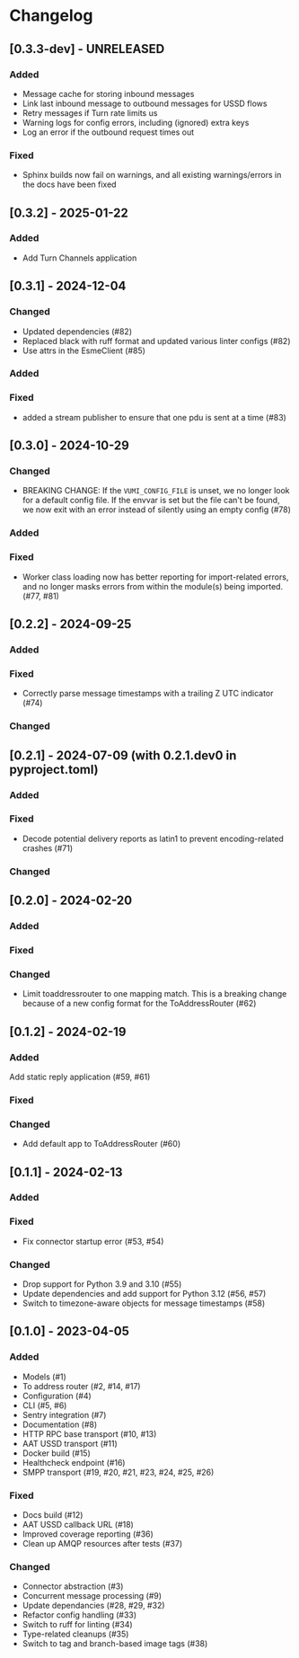 # Changelog

## [0.3.3-dev] - UNRELEASED
### Added
- Message cache for storing inbound messages
- Link last inbound message to outbound messages for USSD flows
- Retry messages if Turn rate limits us
- Warning logs for config errors, including (ignored) extra keys
- Log an error if the outbound request times out

### Fixed
- Sphinx builds now fail on warnings, and all existing warnings/errors in the docs have been fixed

## [0.3.2] - 2025-01-22
### Added
- Add Turn Channels application


## [0.3.1] - 2024-12-04

### Changed
- Updated dependencies (#82)
- Replaced black with ruff format and updated various linter configs (#82)
- Use attrs in the EsmeClient  (#85)

### Added

### Fixed
- added a stream publisher to ensure that one pdu is sent at a time (#83)

## [0.3.0] - 2024-10-29

### Changed
- BREAKING CHANGE: If the `VUMI_CONFIG_FILE` is unset, we no longer look for a default config file. If the envvar is set but the file can't be found, we now exit with an error instead of silently using an empty config (#78)

### Added

### Fixed
- Worker class loading now has better reporting for import-related errors, and no longer masks errors from within the module(s) being imported. (#77, #81)

## [0.2.2] - 2024-09-25

### Added

### Fixed
- Correctly parse message timestamps with a trailing Z UTC indicator (#74)

### Changed

## [0.2.1] - 2024-07-09 (with 0.2.1.dev0 in pyproject.toml)

### Added

### Fixed
- Decode potential delivery reports as latin1 to prevent encoding-related crashes (#71)

### Changed

## [0.2.0] - 2024-02-20

### Added

### Fixed

### Changed
- Limit toaddressrouter to one mapping match. This is a breaking change because of a new config format for the ToAddressRouter (#62)

## [0.1.2] - 2024-02-19

### Added
Add static reply application (#59, #61)

### Fixed

### Changed
- Add default app to ToAddressRouter (#60)

## [0.1.1] - 2024-02-13

### Added

### Fixed
- Fix connector startup error (#53, #54)

### Changed
- Drop support for Python 3.9 and 3.10 (#55)
- Update dependencies and add support for Python 3.12 (#56, #57)
- Switch to timezone-aware objects for message timestamps (#58)

## [0.1.0] - 2023-04-05

### Added

- Models (#1)
- To address router (#2, #14, #17)
- Configuration (#4)
- CLI (#5, #6)
- Sentry integration (#7)
- Documentation (#8)
- HTTP RPC base transport (#10, #13)
- AAT USSD transport (#11)
- Docker build (#15)
- Healthcheck endpoint (#16)
- SMPP transport (#19, #20, #21, #23, #24, #25, #26)

### Fixed

- Docs build (#12)
- AAT USSD callback URL (#18)
- Improved coverage reporting (#36)
- Clean up AMQP resources after tests (#37)

### Changed

- Connector abstraction (#3)
- Concurrent message processing (#9)
- Update dependancies (#28, #29, #32)
- Refactor config handling (#33)
- Switch to ruff for linting (#34)
- Type-related cleanups (#35)
- Switch to tag and branch-based image tags (#38)
